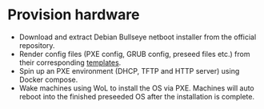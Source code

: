 # Provision hardware

- Download and extract Debian Bullseye netboot installer from the official repository.
- Render config files (PXE config, GRUB config, preseed files etc.) from their corresponding [templates](./roles/pxe-server/templates).
- Spin up an PXE environment (DHCP, TFTP and HTTP server) using Docker compose.
- Wake machines using WoL to install the OS via PXE. Machines will auto reboot into the finished preseeded OS after the installation is complete.
